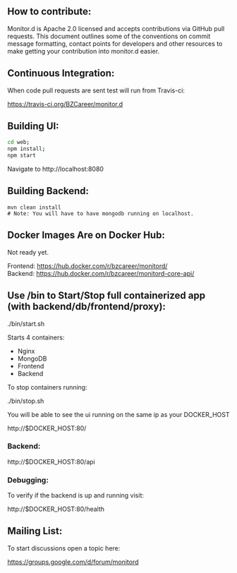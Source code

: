 
## How to contribute:

Monitor.d is Apache 2.0 licensed and accepts contributions via GitHub pull requests. This document outlines some of the conventions on commit message formatting, contact points for developers and other resources to make getting your contribution into monitor.d easier.


## Continuous Integration:

When code pull requests are sent test will run from Travis-ci:

   https://travis-ci.org/BZCareer/monitor.d   

## Building UI:

```bash
cd web;
npm install;
npm start
```
Navigate to http://localhost:8080


## Building Backend:

```
mvn clean install
# Note: You will have to have mongodb running on localhost.
```


## Docker Images Are on Docker Hub:

Not ready yet.

Frontend:   https://hub.docker.com/r/bzcareer/monitord/  
Backend:   https://hub.docker.com/r/bzcareer/monitord-core-api/  


## Use /bin to Start/Stop full containerized app (with backend/db/frontend/proxy):

./bin/start.sh

Starts 4 containers:

*  Nginx
*  MongoDB
*  Frontend
*  Backend

To stop containers running:

./bin/stop.sh

You will be able to see the ui running on the same ip as your DOCKER_HOST

http://$DOCKER_HOST:80/

### Backend:
http://$DOCKER_HOST:80/api

### Debugging:
To verify if the backend is up and running visit:

http://$DOCKER_HOST:80/health  


## Mailing List:

To start discussions open a topic here:

https://groups.google.com/d/forum/monitord
